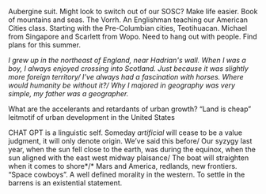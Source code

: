 Aubergine suit. Might look to switch out of our SOSC? Make life easier. Book of mountains and seas. The Vorrh. An Englishman teaching our American Cities class. Starting with the Pre-Columbian cities, Teotihuacan. Michael from Singapore and Scarlett from Wopo. Need to hang out with people. Find plans for this summer. 

*I grew up in the northeast of England, near Hadrian's wall. When I was a boy, I always enjoyed crossing into Scotland. Just because it was slightly more foreign territory/ I’ve always had a fascination with horses. Where would humanity be without it?/ Why I majored in geography was very simple, my father was a geographer.* 

What are the accelerants and retardants of urban growth? “Land is cheap” leitmotif of urban development in the United States

CHAT GPT is a linguistic self. Someday *artificial* will cease to be a value judgment, it will only denote origin. We’ve said this before/ Our syzygy last year, when the sun fell close to the earth, was during the equinox, when the sun aligned with the east west midway plaisance/ The boat will straighten when it comes to shore*/* Mars and America, redlands, new frontiers. “Space cowboys”. A well defined morality in the western. To settle in the barrens is an existential statement.
